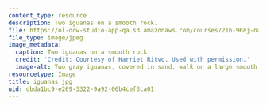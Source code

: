 ```yaml
---
content_type: resource
description: Two iguanas on a smooth rock.
file: https://ol-ocw-studio-app-qa.s3.amazonaws.com/courses/21h-968j-nature-environment-and-empire-spring-2010/dbda1bc9e26933229a9206b4cef3ca01_iguanas.jpg
file_type: image/jpeg
image_metadata:
  caption: Two iguanas on a smooth rock.
  credit: 'Credit: Courtesy of Harriet Ritvo. Used with permission.'
  image-alt: Two gray iguanas, covered in sand, walk on a large smooth rock at night.
resourcetype: Image
title: iguanas.jpg
uid: dbda1bc9-e269-3322-9a92-06b4cef3ca01
---
```

